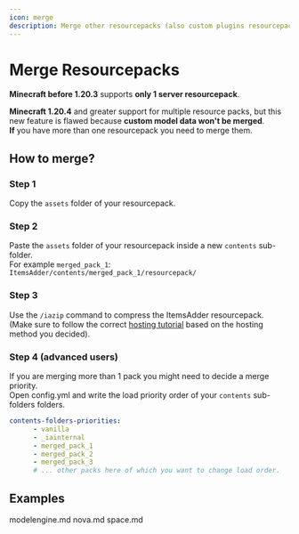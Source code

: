 ```yaml
---
icon: merge
description: Merge other resourcepacks (also custom plugins resourcepacks)
---
```


# Merge Resourcepacks

**Minecraft before 1.20.3** supports **only 1 server resourcepack**.

**Minecraft 1.20.4** and greater support for multiple resource packs, but this new feature is flawed because **custom model data won't be merged**.\
**If** you have more than one resourcepack you need to merge them.

## How to merge?

### Step 1

Copy the `assets` folder of your resourcepack.

### Step 2

Paste the `assets` folder of your resourcepack inside a new `contents` sub-folder.\
For example `merged_pack_1`: `ItemsAdder/contents/merged_pack_1/resourcepack/`

### Step 3

Use the `/iazip` command to compress the ItemsAdder resourcepack.\
(Make sure to follow the correct [hosting tutorial](resourcepack-hosting/) based on the hosting method you decided).

### Step 4 (advanced users)

If you are merging more than 1 pack you might need to decide a merge priority.\
Open config.yml and write the load priority order of your `contents` sub-folders folders.


```yaml config.yml lines icon="yaml"
contents-folders-priorities:
      - vanilla
      - _iainternal
      - merged_pack_1
      - merged_pack_2
      - merged_pack_3
      # ... other packs here of which you want to change load order.
```


## Examples


<Card title="modelengine.md" icon="text" href="/../compatibility-with-other-plugins/compatible/modelengine.md/">
modelengine.md
</Card>



<Card title="nova.md" icon="text" href="/../compatibility-with-other-plugins/compatible/nova.md/">
nova.md
</Card>



<Card title="space.md" icon="text" href="/../compatibility-with-other-plugins/compatible/space.md/">
space.md
</Card>


